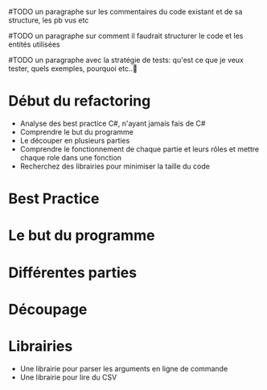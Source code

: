 #TODO un paragraphe sur les commentaires du code existant et de sa structure, les pb vus etc

#TODO un paragraphe sur comment il faudrait structurer le code et les entités utilisées

#TODO un paragraphe avec la stratégie de tests: qu'est ce que je veux tester, quels exemples, pourquoi etc..

# Début du refactoring

- Analyse des best practice C#, n'ayant jamais fais de C#
- Comprendre le but du programme
- Le découper en plusieurs parties
- Comprendre le fonctionnement de chaque partie et leurs rôles et mettre chaque role dans une fonction
- Recherchez des librairies pour minimiser la taille du code

# Best Practice

# Le but du programme

# Différentes parties

# Découpage

# Librairies

- Une librairie pour parser les arguments en ligne de commande
- Une librairie pour lire du CSV